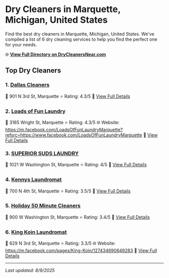 # Dry Cleaners in Marquette, Michigan, United States

Find the best dry cleaners in Marquette, Michigan, United States. We've compiled a list of 6 dry cleaning services to help you find the perfect one for your needs.

🌐 **[View Full Directory on DryCleanersNear.com](https://drycleanersnear.com/city/US/Michigan/Marquette)**

## Top Dry Cleaners

### 1. [Dallas Cleaners](https://drycleanersnear.com/dryCleaner/68785923f9b6fab2e64ff2f4/dallas-cleaners)
📍 901 N 3rd St, Marquette
⭐ Rating: 4.3/5
🔗 [View Full Details](https://drycleanersnear.com/dryCleaner/68785923f9b6fab2e64ff2f4/dallas-cleaners)

### 2. [Loads of Fun Laundry](https://drycleanersnear.com/dryCleaner/68785925f9b6fab2e64ff32d/loads-of-fun-laundry)
📍 3165 Wright St, Marquette
⭐ Rating: 4.3/5
🌐 Website: https://m.facebook.com/LoadsOfFunLaundryMarquette?refsrc=https://www.facebook.com/LoadsOfFunLaundryMarquette
🔗 [View Full Details](https://drycleanersnear.com/dryCleaner/68785925f9b6fab2e64ff32d/loads-of-fun-laundry)

### 3. [SUPERIOR SUDS LAUNDRY](https://drycleanersnear.com/dryCleaner/68785926f9b6fab2e64ff343/superior-suds-laundry)
📍 1021 W Washington St, Marquette
⭐ Rating: 4/5
🔗 [View Full Details](https://drycleanersnear.com/dryCleaner/68785926f9b6fab2e64ff343/superior-suds-laundry)

### 4. [Kennys Laundromat](https://drycleanersnear.com/dryCleaner/68785929f9b6fab2e64ff39b/kennys-laundromat)
📍 700 N 4th St, Marquette
⭐ Rating: 3.5/5
🔗 [View Full Details](https://drycleanersnear.com/dryCleaner/68785929f9b6fab2e64ff39b/kennys-laundromat)

### 5. [Holiday 50 Minute Cleaners](https://drycleanersnear.com/dryCleaner/68785924f9b6fab2e64ff311/holiday-50-minute-cleaners)
📍 900 W Washington St, Marquette
⭐ Rating: 3.4/5
🔗 [View Full Details](https://drycleanersnear.com/dryCleaner/68785924f9b6fab2e64ff311/holiday-50-minute-cleaners)

### 6. [King Koin Laundromat](https://drycleanersnear.com/dryCleaner/68785927f9b6fab2e64ff36c/king-koin-laundromat)
📍 629 N 3rd St, Marquette
⭐ Rating: 3.3/5
🌐 Website: https://m.facebook.com/pages/King-Koin/127434690649283
🔗 [View Full Details](https://drycleanersnear.com/dryCleaner/68785927f9b6fab2e64ff36c/king-koin-laundromat)


---

*Last updated: 8/9/2025*
